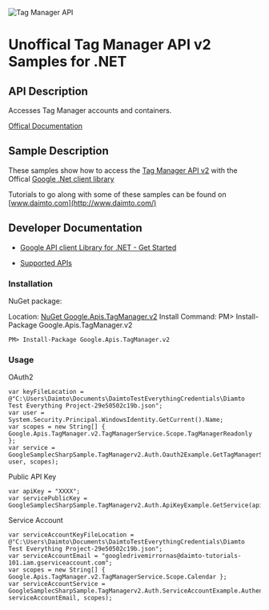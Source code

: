 ﻿![Tag Manager API](https://www.gstatic.com/images/branding/product/1x/googleg_32dp.png)

# Unoffical Tag Manager API v2 Samples for .NET  

## API Description

Accesses Tag Manager accounts and containers.

[Offical Documentation](https://developers.google.com/tag-manager/api/v2/)

## Sample Description

These samples show how to access the [Tag Manager API v2](https://developers.google.com/tag-manager/api/v2/) with the Offical [Google .Net client library](https://github.com/google/google-api-dotnet-client)

Tutorials to go along with some of these samples can be found on [www.daimto.com](http://www.daimto.com/)

## Developer Documentation

* [Google API client Library for .NET - Get Started](https://developers.google.com/api-client-library/dotnet/get_started)

* [Supported APIs](https://developers.google.com/api-client-library/dotnet/apis/)

### Installation

NuGet package:

Location: [NuGet Google.Apis.TagManager.v2](https://www.nuget.org/packages/Google.Apis.TagManager.v2)
Install Command: PM>  Install-Package Google.Apis.TagManager.v2

```
PM> Install-Package Google.Apis.TagManager.v2
```

### Usage

OAuth2
```
var keyFileLocation = @"C:\Users\Daimto\Documents\DaimtoTestEverythingCredentials\Diamto Test Everything Project-29e50502c19b.json";
var user = System.Security.Principal.WindowsIdentity.GetCurrent().Name;
var scopes = new String[] { Google.Apis.TagManager.v2.TagManagerService.Scope.TagManagerReadonly };
var service = GoogleSamplecSharpSample.TagManagerv2.Auth.Oauth2Example.GetTagManagerService(keyFileLocation, user, scopes);
```

Public API Key

```
var apiKey = "XXXX";
var servicePublicKey = GoogleSamplecSharpSample.TagManagerv2.Auth.ApiKeyExample.GetService(apiKey);
```

Service Account
```
var serviceAccountKeyFileLocation = @"C:\Users\Daimto\Documents\DaimtoTestEverythingCredentials\Diamto Test Everything Project-29e50502c19b.json";
var serviceAccountEmail = "googledrivemirrornas@daimto-tutorials-101.iam.gserviceaccount.com";
var scopes = new String[] { Google.Apis.TagManager.v2.TagManagerService.Scope.Calendar };            
var serviceAccountService = GoogleSamplecSharpSample.TagManagerv2.Auth.ServiceAccountExample.AuthenticateServiceAccount(serviceAccountKeyFileLocation, serviceAccountEmail, scopes);
```
